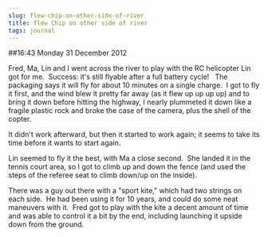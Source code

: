 ```yaml
---
slug: flew-chip-on-other-side-of-river
title: flew Chip on other side of river
tags: journal
---
```


##16:43 Monday 31 December 2012

Fred, Ma, Lin and I went across the river to play with the RC helicopter Lin got for me.  Success: it's still flyable after a full battery cycle!   The packaging says it will fly for about 10 minutes on a single charge.  I got to fly it first, and the wind blew it pretty far away (as it flew up up up up) and to bring it down before hitting the highway, I nearly plummeted it down like a fragile plastic rock and broke the case of the camera, plus the shell of the copter.

It didn't work afterward, but then it started to work again; it seems to take its time before it wants to start again.

Lin seemed to fly it the best, with Ma a close second.  She landed it in the tennis court area, so I got to climb up and down the fence (and used the steps of the referee seat to climb down/up on the inside).

There was a guy out there with a "sport kite," which had two strings on each side.  He had been using it for 10 years, and could do some neat maneuvers with it.  Fred got to play with the kite a decent amount of time and was able to control it a bit by the end, including launching it upside down from the ground.
